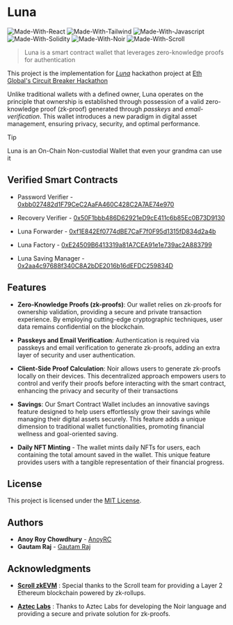 # Luna

![Made-With-React](https://img.shields.io/badge/MADE%20WITH-NEXT-000000.svg?colorA=222222&style=for-the-badge&logoWidth=14&logo=nextdotjs)
![Made-With-Tailwind](https://img.shields.io/badge/MADE%20WITH-TAILWIND-06B6D4.svg?colorA=222222&style=for-the-badge&logoWidth=14&logo=tailwindcss)
![Made-With-Javascript](https://img.shields.io/badge/MADE%20WITH-Javascript-ffd000.svg?colorA=222222&style=for-the-badge&logoWidth=14&logo=javascript)
![Made-With-Solidity](https://img.shields.io/badge/MADE%20WITH-SOLIDITY-000000.svg?colorA=222222&style=for-the-badge&logoWidth=14&logo=solidity)
![Made-With-Noir](https://img.shields.io/badge/MADE%20WITH-NOIR-f2c2b6.svg?colorA=222222&style=for-the-badge&logoWidth=14)
![Made-With-Scroll](https://img.shields.io/badge/MADE%20WITH-Scroll-fef8f4.svg?colorA=222222&style=for-the-badge&logoWidth=14)

> Luna is a smart contract wallet that leverages zero-knowledge proofs for authentication

This project is the implementation for _[Luna]()_ hackathon project at [Eth Global's Circuit Breaker Hackathon](https://ethglobal.com/events/circuitbreaker)

Unlike traditional wallets with a defined owner, Luna operates on the principle that ownership is established through possession of a valid zero-knowledge proof (zk-proof) generated through _passkeys_ and _email-verification_. This wallet introduces a new paradigm in digital asset management, ensuring privacy, security, and optimal performance.

> [!TIP]  
> Luna is an On-Chain Non-custodial Wallet that even your grandma can use it

## Verified Smart Contracts

- Password Verifier - [0xbb027482d1F79CeC2AaFA460C428C2A7AE74e970](https://sepolia.scrollscan.dev/address/0xbb027482d1F79CeC2AaFA460C428C2A7AE74e970#code)

- Recovery Verifier - [0x50F1bbb486D62921eD9cE411c6b85Ec0B73D9130](https://sepolia.scrollscan.dev/address/0x50f1bbb486d62921ed9ce411c6b85ec0b73d9130#code)

- Luna Forwarder - [0xf1E842Ef0774dBE7CaF7f0F95d1315fD834d2a4b](https://sepolia.scrollscan.dev/address/0xf1E842Ef0774dBE7CaF7f0F95d1315fD834d2a4b#code)

- Luna Factory - [0xE24509B6413319a81A7CEA91e1e739ac2A883799](https://sepolia.scrollscan.dev/address/0xE24509B6413319a81A7CEA91e1e739ac2A883799#code)

- Luna Saving Manager - [0x2aa4c97688f340C8A2bDE2016b16dEFDC259834D](https://sepolia.scrollscan.dev/address/0x2aa4c97688f340C8A2bDE2016b16dEFDC259834D#code)

## Features

- **Zero-Knowledge Proofs (zk-proofs)**: Our wallet relies on zk-proofs for ownership validation, providing a secure and private transaction experience. By employing cutting-edge cryptographic techniques, user data remains confidential on the blockchain.

- **Passkeys and Email Verification**: Authentication is required via passkeys and email verification to generate zk-proofs, adding an extra layer of security and user authentication.

- **Client-Side Proof Calculation**: Noir allows users to generate zk-proofs locally on their devices. This decentralized approach empowers users to control and verify their proofs before interacting with the smart contract, enhancing the privacy and security of their transactions

- **Savings**: Our Smart Contract Wallet includes an innovative savings feature designed to help users effortlessly grow their savings while managing their digital assets securely. This feature adds a unique dimension to traditional wallet functionalities, promoting financial wellness and goal-oriented saving.

- **Daily NFT Minting** - The wallet mints daily NFTs for users, each containing the total amount saved in the wallet. This unique feature provides users with a tangible representation of their financial progress.

## License

This project is licensed under the [MIT License](LICENSE).

## Authors

- **Anoy Roy Chowdhury** - [AnoyRC](https://github.com/AnoyRC)
- **Gautam Raj** - [Gautam Raj](https://github.com/Gautam25Raj)

## Acknowledgments

- [**Scroll zkEVM**](https://scroll.io/) : Special thanks to the Scroll team for providing a Layer 2 Ethereum blockchain powered by zk-rollups.

- [**Aztec Labs**](https://aztec.network/) : Thanks to Aztec Labs for developing the Noir language and providing a secure and private solution for zk-proofs.
